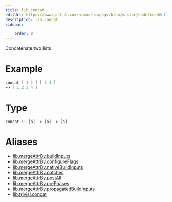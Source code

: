 ```yaml
---
title: lib.concat
editUrl: https://www.github.com/nixos/nixpkgs/blob/master/undefined#L111C12
description: lib.concat
sidebar:

    order: 8
---
```


Concatenate two lists

# Example

```nix
concat [ 1 2 ] [ 3 4 ]
=> [ 1 2 3 4 ]
```

# Type

```
concat :: [a] -> [a] -> [a]
```


# Aliases

- [lib.mergeAttrBy.buildInputs](/nix-doc-comments/reference/lib/mergeattrby/lib-mergeattrby-buildinputs)
- [lib.mergeAttrBy.configureFlags](/nix-doc-comments/reference/lib/mergeattrby/lib-mergeattrby-configureflags)
- [lib.mergeAttrBy.nativeBuildInputs](/nix-doc-comments/reference/lib/mergeattrby/lib-mergeattrby-nativebuildinputs)
- [lib.mergeAttrBy.patches](/nix-doc-comments/reference/lib/mergeattrby/lib-mergeattrby-patches)
- [lib.mergeAttrBy.postAll](/nix-doc-comments/reference/lib/mergeattrby/lib-mergeattrby-postall)
- [lib.mergeAttrBy.prePhases](/nix-doc-comments/reference/lib/mergeattrby/lib-mergeattrby-prephases)
- [lib.mergeAttrBy.propagatedBuildInputs](/nix-doc-comments/reference/lib/mergeattrby/lib-mergeattrby-propagatedbuildinputs)
- [lib.trivial.concat](/nix-doc-comments/reference/lib/trivial/lib-trivial-concat)


